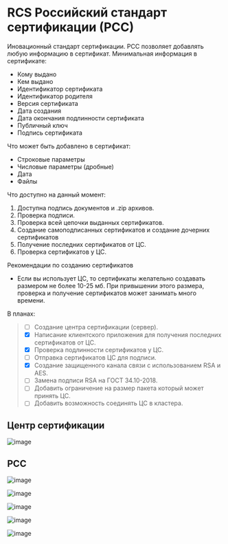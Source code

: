 # RCS Российский стандарт сертификации (РСС)
Иновационный стандарт сертификации. РСС позволяет добавлять любую информацию в сертификат.
Минимальная информация в сертификате:
- Кому выдано
- Кем выдано
- Идентификатор сертификата
- Идентификатор родителя
- Версия сертификата
- Дата создания
- Дата окончания подлинности сертификата
- Публичный ключ
- Подпись сертификата

Что может быть добавлено в сертификат:
- Строковые параметры
- Числовые параметры (дробные)
- Дата
- Файлы

Что доступно на данный момент:
1. Доступна подпись документов и .zip архивов.
2. Проверка подписи.
3. Проверка всей цепочки выданных сертификатов.
4. Создание самоподписанных сертификатов и создание дочерних сертификатов
5. Получение последних сертификатов от ЦС.
6. Проверка сертификатов у ЦС.

Рекомендации по созданию сертификатов
- Если вы использует ЦС, то сертификаты желательно создавать размером не более 10-25 мб. При привышении этого размера, проверка и получение сертификатов может занимать много времени.

В планах:
> - [ ] Создание центра сертификации (сервер).
> - [x] Написание клиентского приложения для получения последних сертификатов от ЦС.
> - [x] Проверка подлинности сертификатов у ЦС. 
> - [ ] Отправка сертификатов ЦС для подписи.
> - [x] Создание защищенного канала связи c использованием RSA и AES.
> - [ ] Замена подписи RSA на ГОСТ 34.10-2018.
> - [ ] Добавить ограничение на размер пакета который может принять ЦС.
> - [ ] Добавить возможность соединять ЦС в кластера.

## Центр сертификации
![image](https://github.com/Camyil-89/RCS/assets/76705837/55720969-64c2-493c-b21a-0b161229b5f1)

## РСС
![image](https://github.com/Camyil-89/RCS/assets/76705837/fc1d8d61-a7f5-4afb-a6b8-0d18e825e129)

![image](https://github.com/Camyil-89/RCS/assets/76705837/a7b619fe-a27f-461d-a68f-51e7ff7d9689)

![image](https://github.com/Camyil-89/RCS/assets/76705837/f84903b5-add6-478c-845b-92e084f778b9)

![image](https://github.com/Camyil-89/RCS/assets/76705837/262a9b49-418c-493a-a4b0-c1cba954b7aa)

![image](https://github.com/Camyil-89/RCS/assets/76705837/08644edb-b264-4149-b235-29aba807b773)
